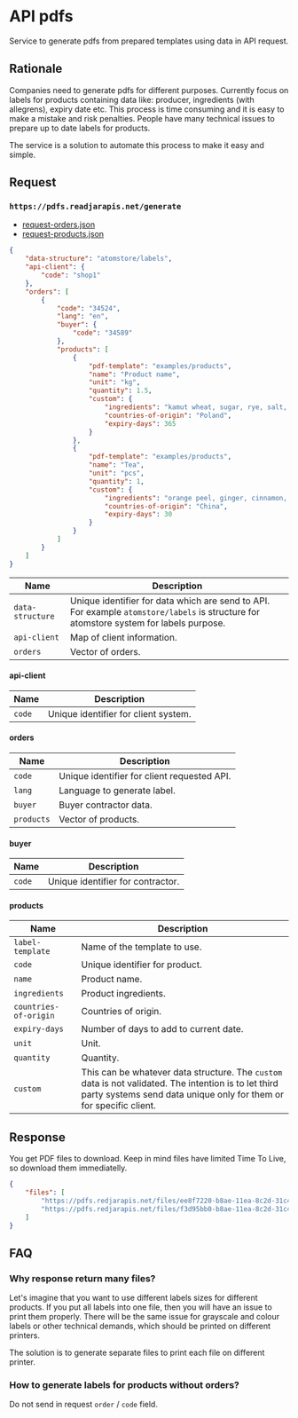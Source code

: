 # API pdfs

Service to generate pdfs from prepared templates using data in API request.

## Rationale

Companies need to generate pdfs for different purposes. Currently focus on labels for products containing data like: producer, ingredients (with allegrens), expiry date etc. This process is time consuming and it is easy to make a mistake and risk penalties. People have many technical issues to prepare up to date labels for products.

The service is a solution to automate this process to make it easy and simple.

## Request

### `https://pdfs.readjarapis.net/generate`

- [request-orders.json](request-orders.json)
- [request-products.json](request-products.json)

```json
{
    "data-structure": "atomstore/labels",
    "api-client": {
        "code": "shop1"
    },
    "orders": [
        {
            "code": "34524",
            "lang": "en",
            "buyer": {
                "code": "34589"
            },
            "products": [
                {
                    "pdf-template": "examples/products",
                    "name": "Product name",
                    "unit": "kg",
                    "quantity": 1.5,
                    "custom": {
                        "ingredients": "kamut wheat, sugar, rye, salt, peanuts",
                        "countries-of-origin": "Poland",
                        "expiry-days": 365
                    }
                },
                {
                    "pdf-template": "examples/products",
                    "name": "Tea",
                    "unit": "pcs",
                    "quantity": 1,
                    "custom": {
                        "ingredients": "orange peel, ginger, cinnamon, clove, sage, fennel, licorice root, cardamom, black pepper, miniscus root, juniper fruit, ginger root, sars parilla root, coriander, parsley root, saffron root",
                        "countries-of-origin": "China",
                        "expiry-days": 30
                    }
                }
            ]
        }
    ]
}
```

| Name             | Description                                                                                                                            |
|------------------|----------------------------------------------------------------------------------------------------------------------------------------|
| `data-structure` | Unique identifier for data which are send to API. For example `atomstore/labels` is structure for atomstore system for labels purpose. |
| `api-client`     | Map of client information.                                                                                                             |
| `orders`         | Vector of orders.                                                                                                                      |

#### api-client

| Name   | Description                          |
|--------|--------------------------------------|
| `code` | Unique identifier for client system. |

#### orders

| Name         | Description                                 |
|--------------|---------------------------------------------|
| `code`       | Unique identifier for client requested API. |
| `lang`       | Language to generate label.                 |
| `buyer`      | Buyer contractor data.                      |
| `products`   | Vector of products.                         |

#### buyer

| Name   | Description                       |
|--------|-----------------------------------|
| `code` | Unique identifier for contractor. |

#### products

| Name                  | Description                                                                                                                                                                 |
|-----------------------|-----------------------------------------------------------------------------------------------------------------------------------------------------------------------------|
| `label-template`      | Name of the template to use.                                                                                                                                                |
| `code`                | Unique identifier for product.                                                                                                                                              |
| `name`                | Product name.                                                                                                                                                               |
| `ingredients`         | Product ingredients.                                                                                                                                                        |
| `countries-of-origin` | Countries of origin.                                                                                                                                                        |
| `expiry-days`         | Number of days to add to current date.                                                                                                                                      |
| `unit`                | Unit.                                                                                                                                                                       |
| `quantity`            | Quantity.                                                                                                                                                                   |
| `custom`              | This can be whatever data structure. The `custom` data is not validated. The intention is to let third party systems send data unique only for them or for specific client. |

## Response

You get PDF files to download. Keep in mind files have limited Time To Live, so download them immediatelly.

```json
{
    "files": [
        "https://pdfs.redjarapis.net/files/ee8f7220-b8ae-11ea-8c2d-31c4e434e2af.pdf",
        "https://pdfs.redjarapis.net/files/f3d95bb0-b8ae-11ea-8c2d-31c4e434e2af.pdf"
    ]
}
```

## FAQ

### Why response return many files?

Let's imagine that you want to use different labels sizes for different products. If you put all labels into one file, then you will have an issue to print them properly. There will be the same issue for grayscale and colour labels or other technical demands, which should be printed on different printers.

The solution is to generate separate files to print each file on different printer.

### How to generate labels for products without orders?

Do not send in request `order` / `code` field.